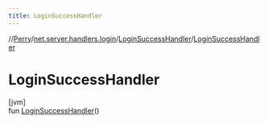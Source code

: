 ```yaml
---
title: LoginSuccessHandler
---
```

//[Perry](../../../index.html)/[net.server.handlers.login](../index.html)/[LoginSuccessHandler](index.html)/[LoginSuccessHandler](-login-success-handler.html)



# LoginSuccessHandler



[jvm]\
fun [LoginSuccessHandler](-login-success-handler.html)()




